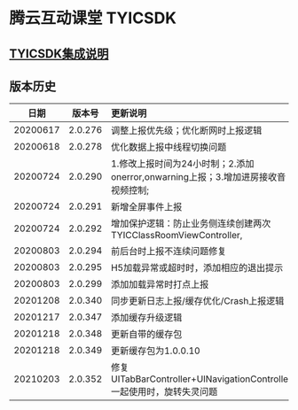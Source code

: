 # 腾云互动课堂 TYICSDK 

## [TYICSDK集成说明](TYICSDK使用说明.md)

## 版本历史

| 日期 | 版本号 |  更新说明 |
|:---------:|:--------:|:-------- |
| 20200617 | 2.0.276 | 调整上报优先级；优化断网时上报逻辑 |
| 20200618 | 2.0.278 | 优化数据上报中线程切换问题 |
| 20200724 | 2.0.290 | 1.修改上报时间为24小时制；2.添加onerror,onwarning上报；3.增加进房接收音视频控制; |
| 20200724 | 2.0.291 | 新增全屏事件上报 |
| 20200724 | 2.0.292 | 增加保护逻辑：防止业务侧连续创建两次TYICClassRoomViewController, |
| 20200803 | 2.0.294 | 前后台时上报不连续问题修复 |
| 20200803 | 2.0.295 | H5加载异常或超时时，添加相应的退出提示 |
| 20200803 | 2.0.299 | 添加加载异常时打点上报 |
| 20201208 | 2.0.340 | 同步更新日志上报/缓存优化/Crash上报逻辑 |
| 20201217 | 2.0.347 | 添加缓存升级逻辑 |
| 20201218 | 2.0.348 | 更新自带的缓存包 |
| 20201218 | 2.0.349 | 更新缓存包为1.0.0.10 |
| 20210203 | 2.0.352 | 修复UITabBarController+UINavigationController一起使用时，旋转失灵问题 |
